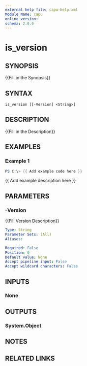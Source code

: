 ```yaml
---
external help file: capu-help.xml
Module Name: capu
online version:
schema: 2.0.0
---
```


# is_version

## SYNOPSIS
{{Fill in the Synopsis}}

## SYNTAX

```
is_version [[-Version] <String>]
```

## DESCRIPTION
{{Fill in the Description}}

## EXAMPLES

### Example 1
```powershell
PS C:\> {{ Add example code here }}
```

{{ Add example description here }}

## PARAMETERS

### -Version
{{Fill Version Description}}

```yaml
Type: String
Parameter Sets: (All)
Aliases:

Required: False
Position: 0
Default value: None
Accept pipeline input: False
Accept wildcard characters: False
```

## INPUTS

### None

## OUTPUTS

### System.Object
## NOTES

## RELATED LINKS
